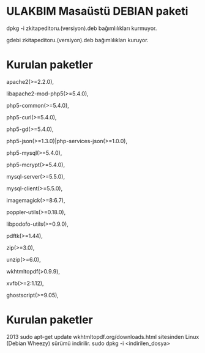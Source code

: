 ULAKBIM Masaüstü DEBIAN paketi
==============

dpkg -i zkitapeditoru.(versiyon).deb bağımlılıkları kurmuyor.

gdebi zkitapeditoru.(versiyon).deb bağımlılıkları kuruyor.

Kurulan paketler
===============

apache2(>=2.2.0),

libapache2-mod-php5(>=5.4.0),

php5-common(>=5.4.0),

php5-curl(>=5.4.0),

php5-gd(>=5.4.0),

php5-json(>=1.3.0)|php-services-json(>=1.0.0),

php5-mysql(>=5.4.0),

php5-mcrypt(>=5.4.0),

mysql-server(>=5.5.0),

mysql-client(>=5.5.0),

imagemagick(>=8:6.7),

poppler-utils(>=0.18.0),

libpodofo-utils(>=0.9.0),

pdftk(>=1.44),

zip(>=3.0),

unzip(>=6.0),

wkhtmltopdf(>0.9.9),

xvfb(>=2:1.12),

ghostscript(>=9.05),


Kurulan paketler
===============

2013
sudo apt-get update
wkhtmltopdf.org/downloads.html sitesinden Linux (Debian Wheezy) sürümü indirilir.
sudo dpkg -i <indirilen_dosya>



